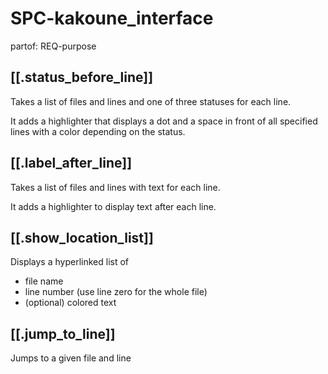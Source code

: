 # SPC-kakoune_interface
partof: REQ-purpose
###

## [[.status_before_line]]

Takes a list of files and lines and one of three statuses for each line.

It adds a highlighter that displays a dot and a space in front of all specified lines
with a color depending on the status.

## [[.label_after_line]]

Takes a list of files and lines with text for each line.

It adds a highlighter to display text after each line.

## [[.show_location_list]]

Displays a hyperlinked list of
* file name
* line number (use line zero for the whole file)
* (optional) colored text

## [[.jump_to_line]]

Jumps to a given file and line
